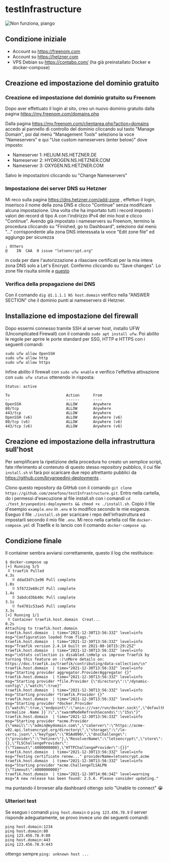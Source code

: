 # testInfrastructure

![Non funziona, piango](https://emojipedia-us.s3.dualstack.us-west-1.amazonaws.com/thumbs/160/mozilla/36/loudly-crying-face_1f62d.png)


## Condizione iniziale

- Account su https://freenom.com
- Account su https://hetzner.com
- VPS Debian su https://contabo.com/ (ha già preinstallato Docker e docker-compose)


## Creazione ed impostazione del dominio gratuito

### Creazione ed impostazione del dominio gratuito su Freenom

Dopo aver effettuato il login al sito, creo un nuovo dominio gratuito dalla pagina https://my.freenom.com/domains.php

Dalla pagina https://my.freenom.com/clientarea.php?action=domains accedo al pannello di controllo del dominio cliccando sul tasto "Manage Domain", poi dal menù "Management Tools" seleziono la voce "Nameservers" e qui "Use custom nameservers (enter below)" dove imposto:
- Nameserver 1: HELIUM.NS.HETZNER.DE
- Nameserver 2: HYDROGEN.NS.HETZNER.COM
- Nameserver 3: OXYGEN.NS.HETZNER.COM

Salvo le impostazioni cliccando su "Change Nameservers"


### Impostazione dei server DNS su Hetzner

Mi reco sulla pagina https://dns.hetzner.com/add-zone , effettuo il login, inserisco il nome della zona DNS e clicco "Continue" senza modificare alcuna impostazione.
Una volta che ha importato tutti i record imposto i valori dei record di tipo A con l'indirizzo IPv4 del mio host e clicco "Continue".
Avendo già impostato i nameservers su Freenom, termino la procedura cliccando su "Finished, go to Dashboard", seleziono dal menù "..." corrispondente alla zona DNS interessata la voce "Edit zone file" ed aggiungo per sicurezza 
```
; Others
@    IN  CAA  0 issue "letsencrypt.org"
```
in coda per dare l'autorizzazione a rilasciare certificati per la mia intera zona DNS solo a Let's Encrypt.
Confermo cliccando su "Save changes". Lo zone file risulta simile a [questo](./zonefile-host.domain.txt)


### Verifica della propagazione dei DNS

Con il comando `dig @1.1.1.1 NS host.domain` verifico nella "ANSWER SECTION" che il dominio punti ai nameservers di Hetzner.


## Installazione ed impostazione del firewall

Dopo essermi connesso tramite SSH al server host, installo UFW (Uncomplicated Firewall) con il comando `sudo apt install ufw`.
Poi abilito le regole per aprire le porte standard per SSG, HTTP e HTTPS con i seguenti comandi:
```
sudo ufw allow OpenSSH
sudo ufw allow http
sudo ufw allow https
```
Infine abilito il firewall con `sudo ufw enable` e verifico l'effettiva attivazione con `sudo ufw status` ottenendo in risposta:
```
Status: active

To                         Action      From
--                         ------      ----
OpenSSH                    ALLOW       Anywhere         
80/tcp                     ALLOW       Anywhere                  
443/tcp                    ALLOW       Anywhere                  
OpenSSH (v6)               ALLOW       Anywhere (v6)             
80/tcp (v6)                ALLOW       Anywhere (v6)             
443/tcp (v6)               ALLOW       Anywhere (v6)
```

## Creazione ed impostazione della infrastruttura sull'host

Per semplificare la ripetizione della procedura ho creato un semplice script, fate riferimento al contenuto di questo stesso repository pubblico, il cui file `install.sh` vi farà poi scaricare due repo altrettanto pubblici da https://github.com/bryanpedini-deployments .

Clono questo repository da GitHub con il comando `git clone https://github.com/zenefono/testInfrastructure.git`.
Entro nella cartella, do i permessi d'esecuzione al file install.sh con i comandi `cd ./test_bryanpedini-deployments && chmod +x ./install.sh`.
Copio il file d'esempio `example.env` in `.env` e lo modifico secondo le mie esigenze.
Eseguo il file `./install.sh` per scaricare i repo dell'infrastruttura ed impostarli secondo il mio file `.env`.
Mi reco nella cartella col file `docker-compose.yml` di Traefik e lo lancio con il comando `docker-compose up`.


## Condizione finale

Il container sembra avviarsi correttamente, questo il log che restituisce:
```
$ docker-compose up
[+] Running 5/5
 ⠿ traefik Pulled                                                          4.3s
   ⠿ ddad3d7c1e96 Pull complete                                            1.0s
   ⠿ 5f6722e60c2f Pull complete                                            1.4s
   ⠿ 3abdcd3bb40c Pull complete                                            3.1s
   ⠿ fe4701c53ae5 Pull complete                                            3.3s
[+] Running 1/1
 ⠿ Container traefik.host.domain  Creat...                                 0.2s
Attaching to traefik.host.domain
traefik.host.domain  | time="2021-12-30T13:56:33Z" level=info msg="Configuration loaded from flags."
traefik.host.domain  | time="2021-12-30T13:56:33Z" level=info msg="Traefik version 2.4.14 built on 2021-08-16T15:29:25Z"
traefik.host.domain  | time="2021-12-30T13:56:33Z" level=info msg="\nStats collection is disabled.\nHelp us improve Traefik by turning this feature on :)\nMore details on: https://doc.traefik.io/traefik/contributing/data-collection/\n"
traefik.host.domain  | time="2021-12-30T13:56:33Z" level=info msg="Starting provider aggregator.ProviderAggregator {}"
traefik.host.domain  | time="2021-12-30T13:56:33Z" level=info msg="Starting provider *file.Provider {\"directory\":\"/dynamic-config\",\"watch\":true}"
traefik.host.domain  | time="2021-12-30T13:56:33Z" level=info msg="Starting provider *traefik.Provider {}"
traefik.host.domain  | time="2021-12-30T13:56:33Z" level=info msg="Starting provider *docker.Provider {\"watch\":true,\"endpoint\":\"unix:///var/run/docker.sock\",\"defaultRule\":\"Host(`{{ normalize .Name }}`)\",\"swarmModeRefreshSeconds\":\"15s\"}"
traefik.host.domain  | time="2021-12-30T13:56:33Z" level=info msg="Starting provider *acme.Provider {\"email\":\"admin@mydomain.com\",\"caServer\":\"https://acme-v02.api.letsencrypt.org/directory\",\"storage\":\"/le-certs.json\",\"keyType\":\"RSA4096\",\"dnsChallenge\":{\"provider\":\"hetzner\"},\"ResolverName\":\"letsencrypt\",\"store\":{},\"TLSChallengeProvider\":{\"Timeout\":4000000000},\"HTTPChallengeProvider\":{}}"
traefik.host.domain  | time="2021-12-30T13:56:33Z" level=info msg="Testing certificate renew..." providerName=letsencrypt.acme
traefik.host.domain  | time="2021-12-30T13:56:33Z" level=info msg="Starting provider *acme.ChallengeTLSALPN {\"Timeout\":4000000000}"
traefik.host.domain  | time="2021-12-30T14:06:34Z" level=warning msg="A new release has been found: 2.5.6. Please consider updating."
```
ma puntando il browser alla dashboard ottengo solo "Unable to connect" :sob:


### Ulteriori test

Se eseguo i comandi `ping host.domain` o `ping 123.456.78.9` il server risponde adeguatamente, se provo invece uno dei seguenti comandi:
```
ping host.domain:1234
ping host.domain:80
ping 123.456.78.9:80
ping host.domain:443
ping 123.456.78.9:443
```
ottengo sempre `ping: unknown host ...`
